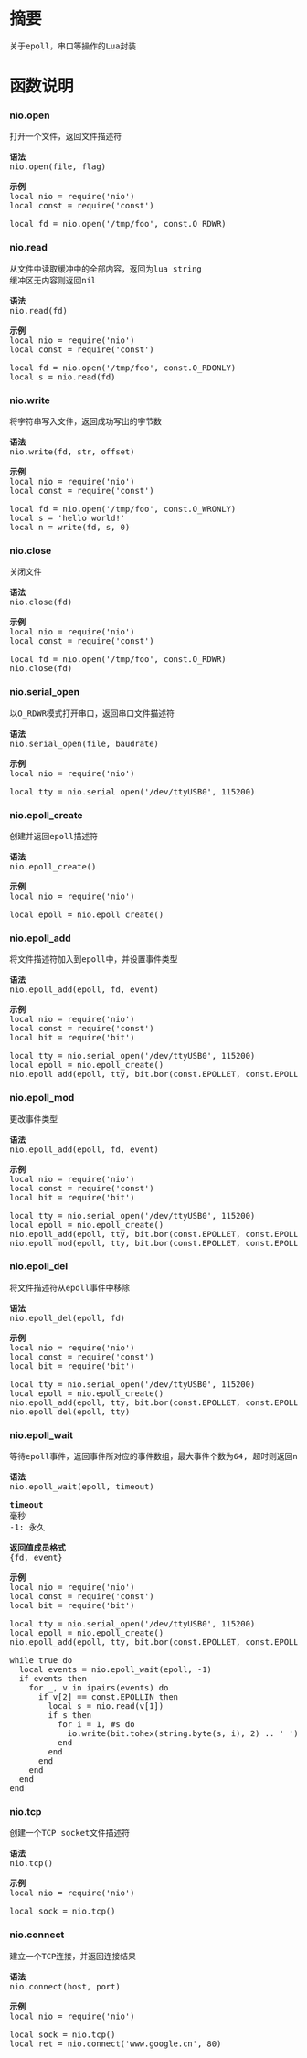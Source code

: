 # 摘要
<pre>关于epoll，串口等操作的Lua封装</pre>

# 函数说明

### nio.open
<pre>
打开一个文件，返回文件描述符

<b>语法</b>
nio.open(file, flag)

<b>示例</b>
local nio = require('nio')
local const = require('const')

local fd = nio.open('/tmp/foo', const.O_RDWR)
</pre>

### nio.read
<pre>
从文件中读取缓冲中的全部内容，返回为lua string
缓冲区无内容则返回nil

<b>语法</b>
nio.read(fd)

<b>示例</b>
local nio = require('nio')
local const = require('const')

local fd = nio.open('/tmp/foo', const.O_RDONLY)
local s = nio.read(fd)
</pre>

### nio.write
<pre>
将字符串写入文件，返回成功写出的字节数

<b>语法</b>
nio.write(fd, str, offset)

<b>示例</b>
local nio = require('nio')
local const = require('const')

local fd = nio.open('/tmp/foo', const.O_WRONLY)
local s = 'hello world!'
local n = write(fd, s, 0)
</pre>

### nio.close
<pre>
关闭文件

<b>语法</b>
nio.close(fd)

<b>示例</b>
local nio = require('nio')
local const = require('const')

local fd = nio.open('/tmp/foo', const.O_RDWR)
nio.close(fd)
</pre>

### nio.serial_open
<pre>
以O_RDWR模式打开串口，返回串口文件描述符

<b>语法</b>
nio.serial_open(file, baudrate)

<b>示例</b>
local nio = require('nio')

local tty = nio.serial_open('/dev/ttyUSB0', 115200)
</pre>

### nio.epoll_create
<pre>
创建并返回epoll描述符

<b>语法</b>
nio.epoll_create()

<b>示例</b>
local nio = require('nio')

local epoll = nio.epoll_create()
</pre>

### nio.epoll_add
<pre>
将文件描述符加入到epoll中，并设置事件类型

<b>语法</b>
nio.epoll_add(epoll, fd, event)

<b>示例</b>
local nio = require('nio')
local const = require('const')
local bit = require('bit')

local tty = nio.serial_open('/dev/ttyUSB0', 115200)
local epoll = nio.epoll_create()
nio.epoll_add(epoll, tty, bit.bor(const.EPOLLET, const.EPOLLIN))
</pre>

### nio.epoll_mod
<pre>
更改事件类型

<b>语法</b>
nio.epoll_add(epoll, fd, event)

<b>示例</b>
local nio = require('nio')
local const = require('const')
local bit = require('bit')

local tty = nio.serial_open('/dev/ttyUSB0', 115200)
local epoll = nio.epoll_create()
nio.epoll_add(epoll, tty, bit.bor(const.EPOLLET, const.EPOLLIN))
nio.epoll_mod(epoll, tty, bit.bor(const.EPOLLET, const.EPOLLIN, const.EPOLLOUT))
</pre>

### nio.epoll_del
<pre>
将文件描述符从epoll事件中移除

<b>语法</b>
nio.epoll_del(epoll, fd)

<b>示例</b>
local nio = require('nio')
local const = require('const')
local bit = require('bit')

local tty = nio.serial_open('/dev/ttyUSB0', 115200)
local epoll = nio.epoll_create()
nio.epoll_add(epoll, tty, bit.bor(const.EPOLLET, const.EPOLLIN))
nio.epoll_del(epoll, tty)
</pre>

### nio.epoll_wait
<pre>
等待epoll事件，返回事件所对应的事件数组，最大事件个数为64, 超时则返回nil

<b>语法</b>
nio.epoll_wait(epoll, timeout)

<b>timeout</b>
毫秒
-1: 永久

<b>返回值成员格式</b>
{fd, event}

<b>示例</b>
local nio = require('nio')
local const = require('const')
local bit = require('bit')

local tty = nio.serial_open('/dev/ttyUSB0', 115200)
local epoll = nio.epoll_create()
nio.epoll_add(epoll, tty, bit.bor(const.EPOLLET, const.EPOLLIN))

while true do
  local events = nio.epoll_wait(epoll, -1)
  if events then
    for _, v in ipairs(events) do
      if v[2] == const.EPOLLIN then
        local s = nio.read(v[1])
        if s then
          for i = 1, #s do
            io.write(bit.tohex(string.byte(s, i), 2) .. ' ')
          end
        end
      end
    end
  end
end
</pre>

### nio.tcp
<pre>
创建一个TCP socket文件描述符

<b>语法</b>
nio.tcp()

<b>示例</b>
local nio = require('nio')

local sock = nio.tcp()
</pre>

### nio.connect
<pre>
建立一个TCP连接，并返回连接结果

<b>语法</b>
nio.connect(host, port)

<b>示例</b>
local nio = require('nio')

local sock = nio.tcp()
local ret = nio.connect('www.google.cn', 80)
</pre>